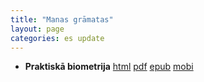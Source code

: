 ```yaml
---
title: "Manas grāmatas"
layout: page
categories: es update
---
```


* **Praktiskā biometrija** [html](../gramatas/praktiska_biometrija/index.html) [pdf](../gramatas/praktiska_biometrija/PBB_gramata.pdf) [epub](../gramatas/praktiska_biometrija/PBB_gramata.epub) [mobi](../gramatas/praktiska_biometrija/PBB_gramata.mobi)